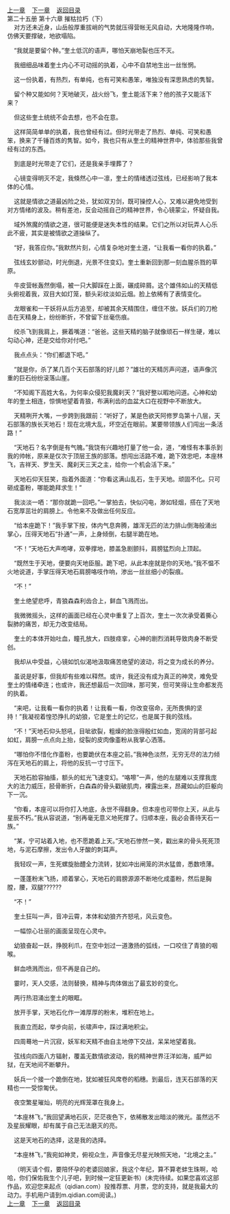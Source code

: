 
[上一章](https://github.com/xiaominghe2014/spider_book/blob/master/book/知北游/第379章.md)&nbsp;&nbsp;&nbsp;&nbsp;[下一章](https://github.com/xiaominghe2014/spider_book/blob/master/book/知北游/第381章.md)&nbsp;&nbsp;&nbsp;&nbsp;[返回目录](https://github.com/xiaominghe2014/spider_book/blob/master/book/知北游/README.md)
<br /> 第二十五册 第十六章 摧枯拉朽（下）<br />
        对方还未近身，山岳般厚重拔峭的气势就压得营帐无风自动，大地隆隆作响，仿佛天要撑破，地欲塌陷。

    “我就是要留个种。”奎土低沉的语声，哪怕天崩地裂也压不灭。

    我细细品味着奎土内心不可动摇的执着，心中不自禁地生出一丝怅惘。

    这一份执着，有热烈，有单纯，也有可笑和愚笨，唯独没有深思熟虑的隽智。

    留个种又能如何？天地破灭，战火纷飞，奎土能活下来？他的孩子又能活下来？

    但这些奎土统统不会去想，也不会在意。

    这样简简单单的执着，我也曾经有过。但时光带走了热烈、单纯、可笑和愚笨，换来了千锤百炼的隽智。如今，我也只有从奎土的精神世界中，体验那些我曾经有过的东西。

    到底是时光带走了它们，还是我亲手埋葬了？

    心镜变得明灭不定，我倏然心中一凛，奎土的情绪透过弦线，已经影响了我本体的心情。

    这就是情欲之道最凶险之处，犹如双刃剑，既可操控人心，又难以避免地受到对方情绪的波及。稍有差池，反会动摇自己的精神世界，令心镜蒙尘，怀疑自我。

    域外煞魔的情欲之道，很可能便是迷失本性的结果。它们之所以对玩弄人心乐此不疲，其实是被情欲之道操纵了。

    “好，我答应你。”我默然片刻，心情复杂地对奎土道，“让我看一看你的执着。”

    弦线玄妙颤动，时光倒退，光景不住变幻。奎土重新回到那一刻血腥杀戮的草原。

    牛皮营帐轰然倒塌，被一只大脚踩在上面，碾成碎屑。这个雄伟如山的天精低头俯视着我，双目大如灯笼，额头彩纹淡如云烟。脸上依稀有了表情变化。

    龙眼雀和一干妖将从后方追至，却被其余天精围住，缠住不放。妖兵们的刀枪击在天精身上，纷纷断折，不曾留下丝毫伤痕。

    绞杀飞到我肩上，撅着嘴道：“爸爸。这些天精的脑子就像顽石一样生硬，难以勾动心神，还是交给你对付吧。”

    我点点头：“你们都退下吧。”

    “就是你，杀了某几百个天石部落的好儿郎？”雄壮的天精厉声问道，语声像沉重的巨石纷纷滚落山崖。

    “不知阁下高姓大名，为何率众侵犯我魔刹天？”我好整以暇地问道。心神和幼年的奎土相连，惊惧地望着青狼，布满利齿的血盆大口在视野中不断放大。

    天精咧开大嘴，一步跨到我跟前：“听好了，某是色欲天阿修罗岛第十八层，天石部落的族长天地石！现在北境大乱，坏空近在眼前。某要带领族人们闯出一条活路！”

    “天地石？名字倒是有气魄。”我饶有兴趣地打量了他一会，道，“难怪有本事杀到我的帅帐，原来是仅次于顶层王族的部落。想闯出活路不难，跪下效忠吧，本座林飞，吉祥天、罗生天、魔刹天三天之主，给你一个机会活下来。”

    天地石仰天狂笑，指着外面道：“你看这满山乱石，生于天地。顽固不化。只可砸成齑粉，哪能跪拜求生！”

    我淡淡一哂：“那你就跪一回吧。”一掌拍去，快似闪电，渺如轻烟，搭在了天地石宽厚茁壮的肩膀上。令他来不及做出任何反应。

    “给本座跪下！”我手掌下按，体内气息奔腾，雄浑无匹的法力排山倒海般涌出掌心，压得天地石“扑通”一声，上身倾倒，右腿半跪在地。

    “不！”天地石大声咆哮，双拳撑地，膝盖急剧颤抖，肩膀猛烈向上顶起。

    “既然生于天地，便要向天地臣服。跪下吧，从此本座就是你的天地。”我不愠不火地说道，手掌压得天地石肩膀咯吱作响，渗出一丝丝细小的裂痕。

    “不！”

    奎土绝望悲呼，青狼森森利齿合上，鲜血飞溅而出。

    我微微摇头，这样的画面已经在心灵中重复了上百次，奎土一次次承受着撕心裂肺的痛苦，却无力改变结局。

    奎土的本体开始吐血，瞳孔放大，四肢痉挛，心神的剧烈消耗导致肉身不断受创。

    我却从中受益，心镜如饥似渴地汲取痛苦绝望的波动，将之变为成长的养分。

    虽说是好事，但我却有些难以释然。或许，我还没有成为真正的神灵，难免受奎土的情绪牵连；也或许，我还想最后一次回味，那可笑，但可笑得让生命都发亮的执着。

    “来吧，让我看一看你的执着！让我看一看，你改变宿命，无所畏惧的坚持！”我凝视着惶恐挣扎的幼狼，它是奎土的记忆，也是属于我的弦线。

    “不！”天地石仰头怒吼，目呲欲裂，粗燥的脸涨得殷红如血，宽阔的背部弓起如虹，肩膀一点点向上抬，绽裂的皮肉像齑粉从我掌心洒落。

    “哪怕你不惜化作齑粉，也要跪伏在本座之前。”我神色淡然，无穷无尽的法力倾泻在天地石的肩上，将他的反抗一寸寸压下。

    天地石脸容抽搐，额头的虹光飞速变幻。“咯嚓”一声，他的左腿难以支撑我庞大的法力威压，胫骨断折，白森森的骨头戳破肌肉，裸露出来，昂藏如山的巨躯向下一沉。

    “你看，本座可以将你打入地底，永世不得翻身。但本座也可带你上天，从此与星辰不朽。”我从容说道，“别再毫无意义地死撑了。归顺本座，我必会善待天石一族。”

    “某，宁可站着入地，也不愿跪着上天。”天地石惨然一笑，戳出来的骨头死死顶地，与泥石摩擦，发出令人牙酸的刺耳声。

    我轻叹一声，生死螺旋胎醴全力流转，犹如冲出闸笼的洪水猛兽，悉数喷薄。

    一蓬蓬粉末飞扬，顺着掌心，天地石的肩膀源源不断地化成齑粉，然后是胸膛，腰，双腿??????

    “不！”

    奎土狂叫一声，音冲云霄，本体和幼狼齐齐怒吼，风云变色。

    一幅惊心壮丽的画面呈现在心灵中。

    幼狼奋起一跃，挣脱利爪，在空中划过一道激扬的弧线，一口咬住了青狼的咽喉。

    鲜血喷溅而出，但不再是自己的。

    霎时，天人交感，法则替换，精神与肉体做出了最玄妙的变化。

    两行热泪涌出奎土的眼眶。

    放开手掌，天地石化作一滩厚厚的粉末，堆积在地上。

    我直立而起，举步向前，长啸声中，踩过满地积尘。

    四周蓦地一片沉寂，妖军和天精不由自主地停下交战，呆呆地望着我。

    弦线向四面八方辐射，覆盖无数情欲波动，我的精神世界汪洋如海，威严如狱，在天地间不断攀升。

    妖兵一个接一个跪倒在地，犹如被狂风席卷的稻穗。到最后，连天石部落的天精也一一受惊匍伏。

    夜空繁星璀灿，明亮的光辉笼罩在我身上。

    “本座林飞，”我回望满地石灰，茫茫夜色下，依稀散发出暗淡的微光。虽然远不及星辰耀眼，却有属于自己无法磨灭的亮。

    这是天地石的选择，这是我的选择。

    “本座林飞，”我宛如神灵，俯视众生，声音像无尽星光映照天地，“北境之主。”

    （明天请个假，要陪怀孕的老婆回娘家，我这个年纪，算不算老蚌生珠啊，哈哈，你们保佑我生个儿子吧，到时候一定狂更新书）(未完待续。如果您喜欢这部作品，欢迎您来起点（qidian.com）投推荐票、月票，您的支持，就是我最大的动力。手机用户请到m.qidian.com阅读。)
  <br />
[上一章](https://github.com/xiaominghe2014/spider_book/blob/master/book/知北游/第379章.md)&nbsp;&nbsp;&nbsp;&nbsp;[下一章](https://github.com/xiaominghe2014/spider_book/blob/master/book/知北游/第381章.md)&nbsp;&nbsp;&nbsp;&nbsp;[返回目录](https://github.com/xiaominghe2014/spider_book/blob/master/book/知北游/README.md)
